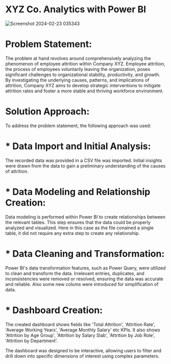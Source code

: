 # XYZ Co. Analytics with Power BI

![Screenshot 2024-02-23 035343](https://github.com/raha86/XYZ_Co_Analytics_with_Power_BI/assets/99750570/a9851b91-4ffd-4a49-ba4e-ce0726f56248)

# Problem Statement:
The problem at hand revolves around comprehensively analyzing the phenomenon of employee attrition within Company XYZ. Employee attrition, the process of employees voluntarily leaving the organization, poses significant challenges to organizational stability, productivity, and growth. By investigating the underlying causes, patterns, and implications of attrition, Company XYZ aims to develop strategic interventions to mitigate attrition rates and foster a more stable and thriving workforce environment.

# Solution Approach:
To address the problem statement, the following approach was used:

# * Data Import and Initial Analysis:
The recorded data was provided in a CSV file was imported. Initial insights were drawn from the data to gain a preliminary understanding of the causes of attrition.

# * Data Modeling and Relationship Creation:
Data modeling is performed within Power BI to create relationships between the relevant tables. This step ensures that the data could be properly analyzed and visualized.
Here in this case as the file conained a single table, it did not require any extra step to create any relationship.

# * Data Cleaning and Transformation:
Power BI's data transformation features, such as Power Query, were utilized to clean and transform the data. Irrelevant entries, duplicates, and inconsistencies were removed or resolved, ensuring the data was accurate and reliable. Also some new colums were introduced for simplification of data.

# * Dashboard Creation:
The created dashboard shows fields like 'Total Attrition', 'Attrition Rate', 'Average Working Years', 'Average Monthly Salary' etc KPIs. It also shows 'Attrition by Age Group', 'Attrition by Salary Slab', 'Attrition by Job Role', 'Attrition by Department'.


The dashboard was designed to be interactive, allowing users to filter and drill down into specific dimensions of interest using complex parameters.
